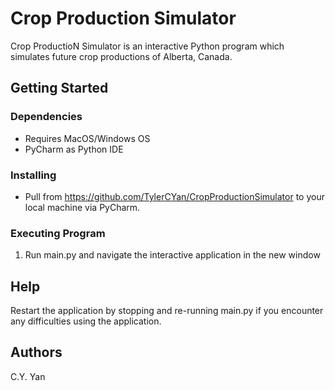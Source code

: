 # Crop Production Simulator

Crop ProductioN Simulator is an interactive Python program which simulates future crop productions of Alberta, Canada.

## Getting Started

### Dependencies
- Requires MacOS/Windows OS
- PyCharm as Python IDE

### Installing
- Pull from https://github.com/TylerCYan/CropProductionSimulator to your local machine via PyCharm. 

### Executing Program
1. Run main.py and navigate the interactive application in the new window

## Help
Restart the application by stopping and re-running main.py if you encounter any difficulties using the application.

## Authors
C.Y. Yan


